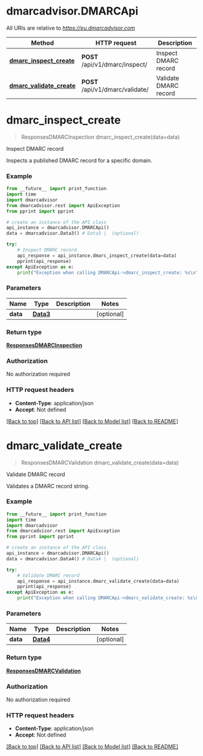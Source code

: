 # dmarcadvisor.DMARCApi

All URIs are relative to *https://eu.dmarcadvisor.com*

Method | HTTP request | Description
------------- | ------------- | -------------
[**dmarc_inspect_create**](DMARCApi.md#dmarc_inspect_create) | **POST** /api/v1/dmarc/inspect/ | Inspect DMARC record
[**dmarc_validate_create**](DMARCApi.md#dmarc_validate_create) | **POST** /api/v1/dmarc/validate/ | Validate DMARC record


# **dmarc_inspect_create**
> ResponsesDMARCInspection dmarc_inspect_create(data=data)

Inspect DMARC record

Inspects a published DMARC record for a specific domain.

### Example
```python
from __future__ import print_function
import time
import dmarcadvisor
from dmarcadvisor.rest import ApiException
from pprint import pprint

# create an instance of the API class
api_instance = dmarcadvisor.DMARCApi()
data = dmarcadvisor.Data3() # Data3 |  (optional)

try:
    # Inspect DMARC record
    api_response = api_instance.dmarc_inspect_create(data=data)
    pprint(api_response)
except ApiException as e:
    print("Exception when calling DMARCApi->dmarc_inspect_create: %s\n" % e)
```

### Parameters

Name | Type | Description  | Notes
------------- | ------------- | ------------- | -------------
 **data** | [**Data3**](Data3.md)|  | [optional] 

### Return type

[**ResponsesDMARCInspection**](ResponsesDMARCInspection.md)

### Authorization

No authorization required

### HTTP request headers

 - **Content-Type**: application/json
 - **Accept**: Not defined

[[Back to top]](#) [[Back to API list]](../README.md#documentation-for-api-endpoints) [[Back to Model list]](../README.md#documentation-for-models) [[Back to README]](../README.md)

# **dmarc_validate_create**
> ResponsesDMARCValidation dmarc_validate_create(data=data)

Validate DMARC record

Validates a DMARC record string.

### Example
```python
from __future__ import print_function
import time
import dmarcadvisor
from dmarcadvisor.rest import ApiException
from pprint import pprint

# create an instance of the API class
api_instance = dmarcadvisor.DMARCApi()
data = dmarcadvisor.Data4() # Data4 |  (optional)

try:
    # Validate DMARC record
    api_response = api_instance.dmarc_validate_create(data=data)
    pprint(api_response)
except ApiException as e:
    print("Exception when calling DMARCApi->dmarc_validate_create: %s\n" % e)
```

### Parameters

Name | Type | Description  | Notes
------------- | ------------- | ------------- | -------------
 **data** | [**Data4**](Data4.md)|  | [optional] 

### Return type

[**ResponsesDMARCValidation**](ResponsesDMARCValidation.md)

### Authorization

No authorization required

### HTTP request headers

 - **Content-Type**: application/json
 - **Accept**: Not defined

[[Back to top]](#) [[Back to API list]](../README.md#documentation-for-api-endpoints) [[Back to Model list]](../README.md#documentation-for-models) [[Back to README]](../README.md)

